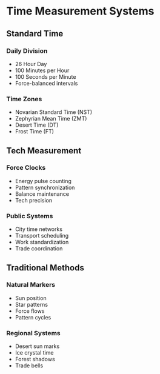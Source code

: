 # Time Measurement Systems

## Standard Time

### Daily Division
- 26 Hour Day
- 100 Minutes per Hour
- 100 Seconds per Minute
- Force-balanced intervals

### Time Zones
- Novarian Standard Time (NST)
- Zephyrian Mean Time (ZMT)
- Desert Time (DT)
- Frost Time (FT)

## Tech Measurement

### Force Clocks
- Energy pulse counting
- Pattern synchronization
- Balance maintenance
- Tech precision

### Public Systems
- City time networks
- Transport scheduling
- Work standardization
- Trade coordination

## Traditional Methods

### Natural Markers
- Sun position
- Star patterns
- Force flows
- Pattern cycles

### Regional Systems
- Desert sun marks
- Ice crystal time
- Forest shadows
- Trade bells
